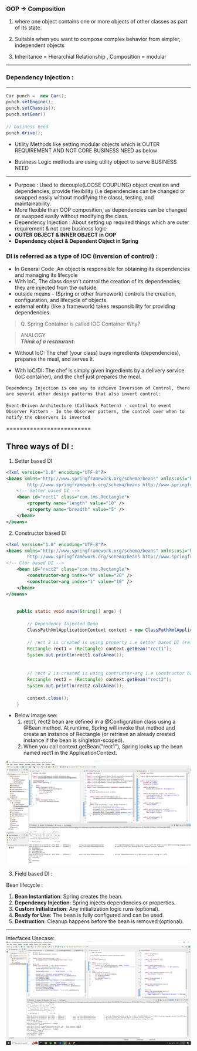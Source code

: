 ### OOP -> Composition
1. where one object contains one or more objects of other classes as part of its state. 
2. Suitable when you want to compose complex behavior from simpler, independent objects

3. Inheritance = Hierarchial Relationship , Composition = modular 
----
### Dependency Injection : 
---


```java
Car punch =  new Car();
punch.setEngine();
punch.setChassis();
punch.setGear()

// business need
punch.drive();
```
- Utility Methods like setting modular objects which is OUTER REQUIREMENT AND NOT CORE BUSINESS NEED as below

- Business Logic methods are using utility object to serve BUSINESS NEED

---
- Purpose : Used to decouple(LOOSE COUPLING) object creation and dependencies, provide flexibility (i.e dependencies can be changed or swapped easily without modifying the class), testing, and maintainability.
- More flexible than OOP composition, as dependencies can be changed or swapped easily without modifying the class.
- Dependency Injection : About setting up required things which are outer requirement & not core business logic
- **OUTER OBJECT & INNER OBJECT in OOP**
- **Dependency object & Dependent Object in Spring**

### DI is referred as a type of IOC (Inversion of control) :
- In General Code ,An object is responsible for obtaining its dependencies and managing its lifecycle
- With IoC, The class doesn't control the creation of its dependencies; they are injected from the outside.
- outside means - (Spring or other framework) controls the creation, configuration, and lifecycle of objects.
- external entity (like a framework) takes responsibility for providing dependencies.
> Q. Spring Container is called IOC Container Why?

> ANALOGY  
***Think of a restaurant:***
- Without IoC: The chef (your class) buys ingredients (dependencies), prepares the meal, and serves it.

- With IoC/DI: The chef is simply given ingredients by a delivery service (IoC container), and the chef just prepares the meal.

```
Dependency Injection is one way to achieve Inversion of Control, there are several other design patterns that also invert control:

Event-Driven Architecture (Callback Pattern) - control to event  
Observer Pattern - In the Observer pattern, the control over when to notify the observers is inverted
```
=========================
## Three ways of DI : 
1. Setter based DI
```xml
<?xml version="1.0" encoding="UTF-8"?>
<beans xmlns="http://www.springframework.org/schema/beans" xmlns:xsi="http://www.w3.org/2001/XMLSchema-instance" xsi:schemaLocation="
        http://www.springframework.org/schema/beans http://www.springframework.org/schema/beans/spring-beans.xsd">
	<!-- Setter based DI -->
	<bean id="rect1" class="com.tms.Rectangle">
		<property name="length" value="10" />
		<property name="breadth" value="5" />
	</bean>
</beans>
```

2. Constructor based DI
```xml
<?xml version="1.0" encoding="UTF-8"?>
<beans xmlns="http://www.springframework.org/schema/beans" xmlns:xsi="http://www.w3.org/2001/XMLSchema-instance" xsi:schemaLocation="
        http://www.springframework.org/schema/beans http://www.springframework.org/schema/beans/spring-beans.xsd">
<!-- Ctor based DI -->
	<bean id="rect2" class="com.tms.Rectangle">
		<constructor-arg index="0" value="20" />
		<constructor-arg index="1" value="10" />
	</bean>
</beans>
```

```java

	public static void main(String[] args) {
		
		// Dependency Injected Demo
		ClassPathXmlApplicationContext context = new ClassPathXmlApplicationContext("beans.xml");
		
		// rect 2 is created is using property i.e setter based DI (refer beans.xml
		Rectangle rect1 = (Rectangle) context.getBean("rect1");
		System.out.println(rect1.calcArea());
		
		
		// rect 2 is created is using contructor-arg i.e constructor based DI
		Rectangle rect2 = (Rectangle) context.getBean("rect2");
		System.out.println(rect2.calcArea());

		context.close();
	}
```
- Below image see: 
	1. rect1, rect2 bean are defined in a @Configuration class using a @Bean method. At runtime, Spring will invoke that method and create an instance of Rectangle (or retrieve an already created instance if the bean is singleton-scoped). 
	2. When you call context.getBean("rect1"), Spring looks up the bean named rect1 in the ApplicationContext.

![](di.png)



3. Field based DI : 


Bean lifecycle :
1. **Bean Instantiation**: Spring creates the bean.
2. **Dependency Injection**: Spring injects dependencies or properties.
3. **Custom Initialization**: Any initialization logic runs (optional).
4. **Ready for Use**: The bean is fully configured and can be used.
5. **Destruction**: Cleanup happens before the bean is removed (optional).

---
Interfaces Usecase:
![](di_interfaces.png)